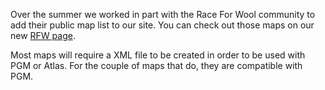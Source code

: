 Over the summer we worked in part with the Race For Wool community to add their public map list to our site. You can check out those maps on our new [RFW page](https://mcresourcepile.github.io/maps/rfw).

Most maps will require a XML file to be created in order to be used with PGM or Atlas. For the couple of maps that do, they are compatible with PGM.